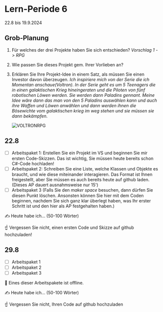 # Lern-Periode 6

22.8 bis 19.9.2024

## Grob-Planung

1. Für welches der drei Projekte haben Sie sich entschieden?
   *Vorschlag 1 -> RPG*
   
2. Wie passen Sie dieses Projekt gem. Ihrer Vorlieben an?  
3. Erklären Sie Ihre Projekt-Idee in einem Satz, als müssen Sie einen Investor davon überzeugen.
    *Ich inspiriere mich von der Serie die ich Momentan anschaue(Voltron). In der Serie geht es um 5 Teenagers die in einen galaktischen Krieg hineingeraten und die Piloten von fünf robotischen Löwen werden. Sie werden dann Paladins gennant. Meine Idee wäre dann das man von den 5 Paladins auswählen kann und auch ihre Waffen und Löwen anwählen und dann werden ihnen die Bösewichte vom galaktischen krieg im weg stehen und sie müssen sie dann bekämpfen.*



   ![VOLTRONRPG](https://github.com/user-attachments/assets/4d71f062-f307-4bc8-ac6b-ed3f2ad530a8)


## 22.8

- [ ] Arbeitspaket 1: Erstellen Sie ein Projekt im VS und beginnen Sie mir ersten Code-Skizzen. Das ist wichtig, Sie müssen heute bereits schon C#-Code hochladen!
- [ ] Arbeitspaket 2: Schreiben Sie eine Liste, welche Klassen und Objekte es braucht, und wie diese miteinander interagieren. Das Format ist Ihnen freigestellt, aber Sie müssen es auch bereits heute auf github laden. (Dieses AP dauert ausnahmsweise nur 15')
- [ ] Arbeitspaket 3 (Falls Sie den *maker space* besuchen, dann dürfen Sie diesen Punkt löschen. Ansonsten können Sie hier mit dem Coden beginnen, nachdem Sie sich ganz klar überlegt haben, was Ihr erster Schritt ist und den hier als AP festgehalten haben.)

✍️ Heute habe ich... (50-100 Wörter)

☝️ Vergessen Sie nicht, einen ersten Code und Skizze auf github hochzuladen!

## 29.8

- [ ] Arbeitspaket 1
- [ ] Arbeitspaket 2
- [ ] Arbeitspaket 3 

📵 Eines dieser Arbeitspakete ist offline.

✍️ Heute habe ich... (50-100 Wörter)

☝️ Vergessen Sie nicht, Ihren Code auf github hochzuladen






